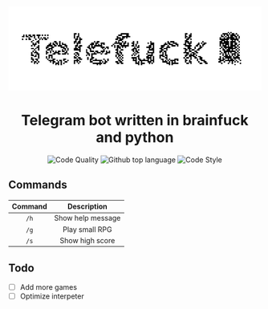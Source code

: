 <p align="center">
  <a href="https://github.com/yilbegan/telefuck">
    <img src="https://raw.githubusercontent.com/yilbegan/telefuck/master/images/logo_light.png" style="image-rendering: pixelated; image-rendering: crisp-edges;" alt="Telefuck">
  </a>
</p>
<h1 align="center">
    Telegram bot written in brainfuck and python
</h1>
<p align="center">
  <img alt="Code Quality" src="https://img.shields.io/codacy/grade/4eb122242c294386a61dc26c143e91a9?style=flat-square">
  <img alt="Github top language" src="https://img.shields.io/github/languages/top/yilbegan/telefuck?style=flat-square">
  <img alt="Code Style" src="https://img.shields.io/badge/code%20style-black-black?style=flat-square">
</p>

## Commands

Command | Description
:-----: | :-----------------:
`/h`    | Show help message
`/g`    | Play small RPG
`/s`    | Show high score

## Todo

- [ ] Add more games
- [ ] Optimize interpeter
